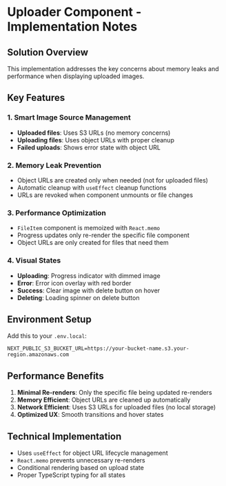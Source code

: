 # Uploader Component - Implementation Notes

## Solution Overview

This implementation addresses the key concerns about memory leaks and performance when displaying uploaded images.

## Key Features

### 1. **Smart Image Source Management**

- **Uploaded files**: Uses S3 URLs (no memory concerns)
- **Uploading files**: Uses object URLs with proper cleanup
- **Failed uploads**: Shows error state with object URL

### 2. **Memory Leak Prevention**

- Object URLs are created only when needed (not for uploaded files)
- Automatic cleanup with `useEffect` cleanup functions
- URLs are revoked when component unmounts or file changes

### 3. **Performance Optimization**

- `FileItem` component is memoized with `React.memo`
- Progress updates only re-render the specific file component
- Object URLs are only created for files that need them

### 4. **Visual States**

- **Uploading**: Progress indicator with dimmed image
- **Error**: Error icon overlay with red border
- **Success**: Clear image with delete button on hover
- **Deleting**: Loading spinner on delete button

## Environment Setup

Add this to your `.env.local`:

```
NEXT_PUBLIC_S3_BUCKET_URL=https://your-bucket-name.s3.your-region.amazonaws.com
```

## Performance Benefits

1. **Minimal Re-renders**: Only the specific file being updated re-renders
2. **Memory Efficient**: Object URLs are cleaned up automatically
3. **Network Efficient**: Uses S3 URLs for uploaded files (no local storage)
4. **Optimized UX**: Smooth transitions and hover states

## Technical Implementation

- Uses `useEffect` for object URL lifecycle management
- `React.memo` prevents unnecessary re-renders
- Conditional rendering based on upload state
- Proper TypeScript typing for all states
